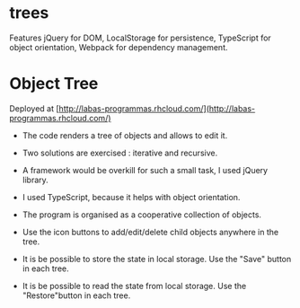 # trees

Features jQuery for DOM, LocalStorage for persistence, TypeScript for object orientation, Webpack for dependency management.

Object Tree
===========

Deployed at [http://labas-programmas.rhcloud.com/](http://labas-programmas.rhcloud.com/)

* The code renders a tree of objects and allows to edit it.

* Two solutions are exercised : iterative and recursive. 

* A framework would be overkill for such a small task, I used jQuery library.

* I used TypeScript, because it helps with object orientation.

* The program is organised as a cooperative collection of objects.

* Use the icon buttons to add/edit/delete child objects anywhere in the tree.

* It is be possible to store the state in local storage. Use the "Save" button in each tree.

* It is be possible to read the state from local storage. Use the "Restore"button in each tree.

